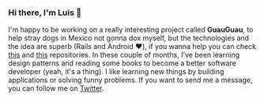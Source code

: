 ### Hi there, I'm Luis 👋

<!--
**luisccc99/luisccc99** is a ✨ _special_ ✨ repository because its `README.md` (this file) appears on your GitHub profile.

Here are some ideas to get you started:
- 🔭 I’m currently working on ...
- 🌱 I’m currently learning ...
- 👯 I’m looking to collaborate on ...
- 🤔 I’m looking for help with ...
- 💬 Ask me about ...
- 📫 How to reach me: ...
- 😄 Pronouns: ...
- ⚡ Fun fact: ...
-->
I'm happy to be working on a really interesting project called **GuauGuau**, to help stray dogs in Mexico not gonna dox myself, but the technologies and the idea are superb (Rails and Android ❤️), if you wanna help you can check [this](https://github.com/luisccc99/guau-guau) and [this](https://github.com/luisccc99/guau-guau-back) repositories.
In these couple of months, I've been learning design patterns and reading some books to become a better software developer (yeah, it's a thing). I like learning new things by building applications or solving funny problems.
If you want to send me a message, you can follow me on [Twitter](twitter.com/luisccc_99).

